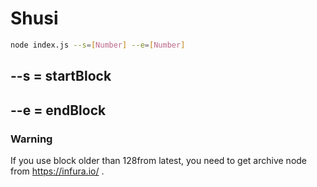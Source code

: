 # Shusi

```bash 
node index.js --s=[Number] --e=[Number]
``` 

## --s = startBlock

## --e = endBlock

### Warning

If you use block older than 128from latest, you need to get archive node from https://infura.io/ .